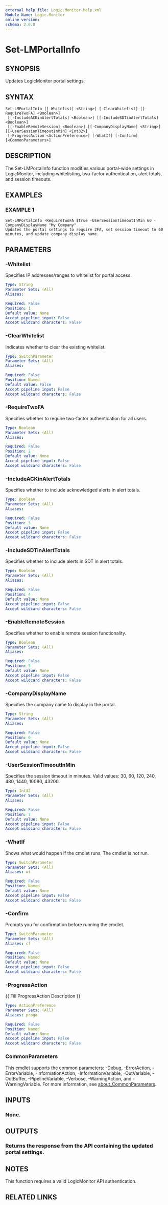 ```yaml
---
external help file: Logic.Monitor-help.xml
Module Name: Logic.Monitor
online version:
schema: 2.0.0
---
```


# Set-LMPortalInfo

## SYNOPSIS
Updates LogicMonitor portal settings.

## SYNTAX

```
Set-LMPortalInfo [[-Whitelist] <String>] [-ClearWhitelist] [[-RequireTwoFA] <Boolean>]
 [[-IncludeACKinAlertTotals] <Boolean>] [[-IncludeSDTinAlertTotals] <Boolean>]
 [[-EnableRemoteSession] <Boolean>] [[-CompanyDisplayName] <String>] [[-UserSessionTimeoutInMin] <Int32>]
 [-ProgressAction <ActionPreference>] [-WhatIf] [-Confirm] [<CommonParameters>]
```

## DESCRIPTION
The Set-LMPortalInfo function modifies various portal-wide settings in LogicMonitor, including whitelisting, two-factor authentication, alert totals, and session timeouts.

## EXAMPLES

### EXAMPLE 1
```
Set-LMPortalInfo -RequireTwoFA $true -UserSessionTimeoutInMin 60 -CompanyDisplayName "My Company"
Updates the portal settings to require 2FA, set session timeout to 60 minutes, and update company display name.
```

## PARAMETERS

### -Whitelist
Specifies IP addresses/ranges to whitelist for portal access.

```yaml
Type: String
Parameter Sets: (All)
Aliases:

Required: False
Position: 1
Default value: None
Accept pipeline input: False
Accept wildcard characters: False
```

### -ClearWhitelist
Indicates whether to clear the existing whitelist.

```yaml
Type: SwitchParameter
Parameter Sets: (All)
Aliases:

Required: False
Position: Named
Default value: False
Accept pipeline input: False
Accept wildcard characters: False
```

### -RequireTwoFA
Specifies whether to require two-factor authentication for all users.

```yaml
Type: Boolean
Parameter Sets: (All)
Aliases:

Required: False
Position: 2
Default value: None
Accept pipeline input: False
Accept wildcard characters: False
```

### -IncludeACKinAlertTotals
Specifies whether to include acknowledged alerts in alert totals.

```yaml
Type: Boolean
Parameter Sets: (All)
Aliases:

Required: False
Position: 3
Default value: None
Accept pipeline input: False
Accept wildcard characters: False
```

### -IncludeSDTinAlertTotals
Specifies whether to include alerts in SDT in alert totals.

```yaml
Type: Boolean
Parameter Sets: (All)
Aliases:

Required: False
Position: 4
Default value: None
Accept pipeline input: False
Accept wildcard characters: False
```

### -EnableRemoteSession
Specifies whether to enable remote session functionality.

```yaml
Type: Boolean
Parameter Sets: (All)
Aliases:

Required: False
Position: 5
Default value: None
Accept pipeline input: False
Accept wildcard characters: False
```

### -CompanyDisplayName
Specifies the company name to display in the portal.

```yaml
Type: String
Parameter Sets: (All)
Aliases:

Required: False
Position: 6
Default value: None
Accept pipeline input: False
Accept wildcard characters: False
```

### -UserSessionTimeoutInMin
Specifies the session timeout in minutes.
Valid values: 30, 60, 120, 240, 480, 1440, 10080, 43200.

```yaml
Type: Int32
Parameter Sets: (All)
Aliases:

Required: False
Position: 7
Default value: None
Accept pipeline input: False
Accept wildcard characters: False
```

### -WhatIf
Shows what would happen if the cmdlet runs. The cmdlet is not run.

```yaml
Type: SwitchParameter
Parameter Sets: (All)
Aliases: wi

Required: False
Position: Named
Default value: None
Accept pipeline input: False
Accept wildcard characters: False
```

### -Confirm
Prompts you for confirmation before running the cmdlet.

```yaml
Type: SwitchParameter
Parameter Sets: (All)
Aliases: cf

Required: False
Position: Named
Default value: None
Accept pipeline input: False
Accept wildcard characters: False
```

### -ProgressAction
{{ Fill ProgressAction Description }}

```yaml
Type: ActionPreference
Parameter Sets: (All)
Aliases: proga

Required: False
Position: Named
Default value: None
Accept pipeline input: False
Accept wildcard characters: False
```

### CommonParameters
This cmdlet supports the common parameters: -Debug, -ErrorAction, -ErrorVariable, -InformationAction, -InformationVariable, -OutVariable, -OutBuffer, -PipelineVariable, -Verbose, -WarningAction, and -WarningVariable. For more information, see [about_CommonParameters](http://go.microsoft.com/fwlink/?LinkID=113216).

## INPUTS

### None.
## OUTPUTS

### Returns the response from the API containing the updated portal settings.
## NOTES
This function requires a valid LogicMonitor API authentication.

## RELATED LINKS
